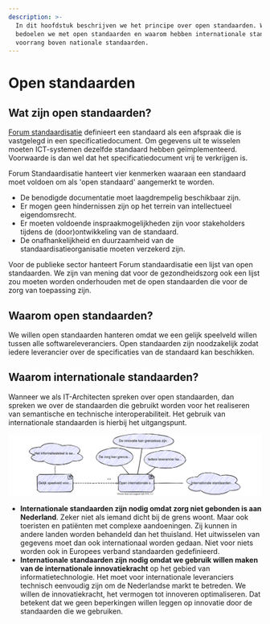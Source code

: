 ```yaml
---
description: >-
  In dit hoofdstuk beschrijven we het principe over open standaarden. Wat
  bedoelen we met open standaarden en waarom hebben internationale standaarden
  voorrang boven nationale standaarden.
---
```


# Open standaarden

## Wat zijn open standaarden?

[Forum standaardisatie](https://www.forumstandaardisatie.nl/thema/open-standaarden) definieert een standaard als een afspraak die is vastgelegd in een specificatiedocument. Om gegevens uit te wisselen moeten ICT-systemen dezelfde standaard hebben geïmplementeerd. Voorwaarde is dan wel dat het specificatiedocument vrij te verkrijgen is.

Forum Standaardisatie hanteert vier kenmerken waaraan een standaard moet voldoen om als 'open standaard' aangemerkt te worden.

* De benodigde documentatie moet laagdrempelig beschikbaar zijn.
* Er mogen geen hindernissen zijn op het terrein van intellectueel eigendomsrecht.
* Er moeten voldoende inspraakmogelijkheden zijn voor stakeholders tijdens de \(door\)ontwikkeling van de standaard.
* De onafhankelijkheid en duurzaamheid van de standaardisatieorganisatie moeten verzekerd zijn.

Voor de publieke sector hanteert Forum standaardisatie een lijst van open standaarden. We zijn van mening dat voor de gezondheidszorg ook een lijst zou moeten worden onderhouden met de open standaarden die voor de zorg van toepassing zijn.

## Waarom open standaarden?

We willen open standaarden hanteren omdat we een gelijk speelveld willen tussen alle softwareleveranciers. Open standaarden zijn noodzakelijk zodat iedere leverancier over de specificaties van de standaard kan beschikken.

## Waarom internationale standaarden?

Wanneer we als IT-Architecten spreken over open standaarden, dan spreken we over de standaarden die gebruikt worden voor het realiseren van semantische en technische interoperabiliteit. Het gebruik van internationale standaarden is hierbij het uitgangspunt.

![Motivatie voor open internationale standaarden](../../.gitbook/assets/standards%20%281%29.svg)

* **Internationale standaarden zijn nodig omdat zorg niet gebonden is aan Nederland**. Zeker niet als iemand dicht bij de grens woont. Maar ook toeristen en patiënten met complexe aandoeningen. Zij kunnen in andere landen worden behandeld dan het thuisland. Het uitwisselen van gegevens moet dan ook internationaal worden gedaan. Niet voor niets worden ook in Europees verband standaarden gedefinieerd.
* **Internationale standaarden zijn nodig omdat we gebruik willen maken van de internationale innovatiekracht** op het gebied van informatietechnologie. Het moet voor internationale leveranciers technisch eenvoudig zijn om de Nederlandse markt te betreden. We willen de innovatiekracht, het vermogen tot innoveren optimaliseren. Dat betekent dat we geen beperkingen willen leggen op innovatie door de standaarden die we gebruiken.

